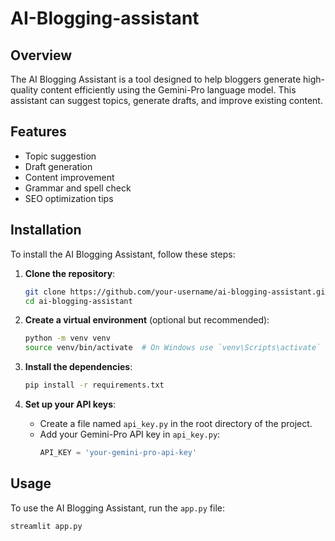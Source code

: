 # AI-Blogging-assistant

## Overview
The AI Blogging Assistant is a tool designed to help bloggers generate high-quality content efficiently using the Gemini-Pro language model. This assistant can suggest topics, generate drafts, and improve existing content.

## Features
- Topic suggestion
- Draft generation
- Content improvement
- Grammar and spell check
- SEO optimization tips

## Installation

To install the AI Blogging Assistant, follow these steps:

1. **Clone the repository**:
    ```sh
    git clone https://github.com/your-username/ai-blogging-assistant.git
    cd ai-blogging-assistant
    ```

2. **Create a virtual environment** (optional but recommended):
    ```sh
    python -m venv venv
    source venv/bin/activate  # On Windows use `venv\Scripts\activate`
    ```

3. **Install the dependencies**:
    ```sh
    pip install -r requirements.txt
    ```

4. **Set up your API keys**:
    - Create a file named `api_key.py` in the root directory of the project.
    - Add your Gemini-Pro API key in `api_key.py`:
      ```python
      API_KEY = 'your-gemini-pro-api-key'
      ```

## Usage

To use the AI Blogging Assistant, run the `app.py` file:

```sh
streamlit app.py
